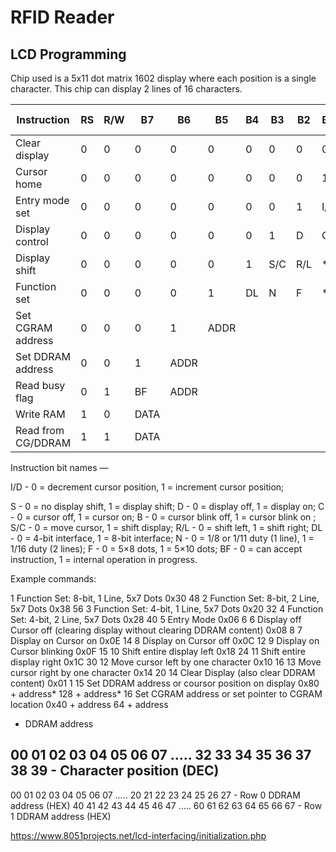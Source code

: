 # RFID Reader


## LCD Programming

Chip used is a 5x11 dot matrix 1602 display where each position is a single character. This chip can display 2 lines of 16 characters.


| Instruction        | RS | R/W | B7 | B6 | B5 | B4 | B3 | B2 | B1 | B0 | Execution Time |
|--------------------|----|-----|----|----|----|----|----|----|----|----|----------------|
| Clear display      | 0  | 0   | 0  | 0  | 0  | 0  | 0  | 0  | 0  | 1  | 1.52 ms |
| Cursor home        | 0  | 0   | 0  | 0  | 0  | 0  | 0  | 0  | 1  | *  | 1.52 ms | 
| Entry mode set     | 0  | 0   | 0  | 0  | 0  | 0  | 0  | 1  | I/D| S  | 37 μs   | 
| Display control    | 0  | 0   | 0  | 0  | 0  | 0  | 1  | D  | C  | B  | 37 μs   |
| Display shift      | 0  | 0   | 0  | 0  | 0  | 1  | S/C| R/L| *  | *  | 37 μs   |
| Function set       | 0  | 0   | 0  | 0  | 1  | DL | N  | F  | *  | *  | 37 μs   |
| Set CGRAM address  | 0  | 0   | 0  | 1  |ADDR|    |    |    |    |    | 37 μs   |
| Set DDRAM address  | 0  | 0   | 1  |ADDR|    |    |    |    |    |    | 37 μs   |
| Read busy flag     | 0  | 1   | BF |ADDR|    |    |    |    |    |    | 0 μs    |
| Write RAM          | 1  | 0   |DATA|    |    |    |    |    |    |    | 37 μs   |
| Read from CG/DDRAM | 1  | 1   |DATA|    |    |    |    |    |    |    | 37 μs   |

Instruction bit names —

I/D - 0 = decrement cursor position, 1 = increment cursor position;

S - 0 = no display shift, 1 = display shift;
D - 0 = display off, 1 = display on;
C - 0 = cursor off, 1 = cursor on;
B - 0 = cursor blink off, 1 = cursor blink on ;
S/C - 0 = move cursor, 1 = shift display;
R/L - 0 = shift left, 1 = shift right;
DL - 0 = 4-bit interface, 1 = 8-bit interface;
N - 0 = 1/8 or 1/11 duty (1 line), 1 = 1/16 duty (2 lines);
F - 0 = 5×8 dots, 1 = 5×10 dots;
BF - 0 = can accept instruction, 1 = internal operation in progress.


Example commands:

1 Function Set: 8-bit, 1 Line, 5x7 Dots 0x30 48
2 Function Set: 8-bit, 2 Line, 5x7 Dots 0x38 56
3 Function Set: 4-bit, 1 Line, 5x7 Dots 0x20 32
4 Function Set: 4-bit, 2 Line, 5x7 Dots 0x28 40
5 Entry Mode 0x06 6
6 Display off Cursor off
(clearing display without clearing DDRAM content) 0x08 8
7 Display on Cursor on 0x0E 14
8 Display on Cursor off 0x0C 12
9 Display on Cursor blinking 0x0F 15
10 Shift entire display left 0x18 24
11 Shift entire display right 0x1C 30
12 Move cursor left by one character 0x10 16
13 Move cursor right by one character 0x14 20
14 Clear Display (also clear DDRAM content) 0x01 1
15 Set DDRAM address or coursor position on display   0x80 + address*  128 + address*
16 Set CGRAM address or set pointer to CGRAM location 0x40 + address   64  + address

* DDRAM address

00 01 02 03 04 05 06 07 ..... 32 33 34 35 36 37 38 39   - Character position (DEC)
-----------------------------------------------------
00 01 02 03 04 05 06 07 ..... 20 21 22 23 24 25 26 27   - Row 0 DDRAM address (HEX)
40 41 42 43 44 45 46 47 ..... 60 61 62 63 64 65 66 67   - Row 1 DDRAM address (HEX)


https://www.8051projects.net/lcd-interfacing/initialization.php